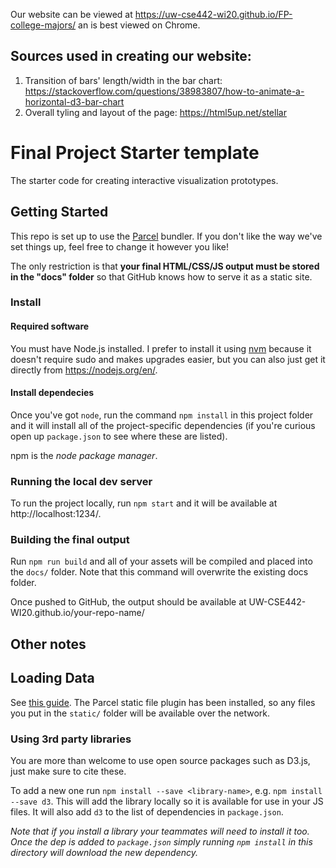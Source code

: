Our website can be viewed at https://uw-cse442-wi20.github.io/FP-college-majors/ an is best viewed on Chrome.

## Sources used in creating our website:
1. Transition of bars' length/width in the bar chart: https://stackoverflow.com/questions/38983807/how-to-animate-a-horizontal-d3-bar-chart
2. Overall tyling and layout of the page: https://html5up.net/stellar

# Final Project Starter template

The starter code for creating interactive visualization prototypes.

## Getting Started

This repo is set up to use the [Parcel](https://parceljs.org/) bundler. If you don't
like the way we've set things up, feel free to change it however you like!

The only restriction is that __your final HTML/CSS/JS output must be stored in the "docs" folder__ so that
GitHub knows how to serve it as a static site.

### Install

#### Required software

You must have Node.js installed. I prefer to install it using [nvm](https://github.com/nvm-sh/nvm)
because it doesn't require sudo and makes upgrades easier, but you can also just get it directly from
https://nodejs.org/en/.

#### Install dependecies

Once you've got `node`, run the command `npm install` in this project folder
and it will install all of the project-specific dependencies (if you're curious open up `package.json` to see where these are listed).

npm is the _node package manager_.

### Running the local dev server

To run the project locally, run `npm start` and it will be available at http://localhost:1234/.

### Building the final output

Run `npm run build` and all of your assets will be compiled and placed into the `docs/` folder. Note
that this command will overwrite the existing docs folder.

Once pushed to GitHub, the output should be available at UW-CSE442-WI20.github.io/your-repo-name/


## Other notes

## Loading Data

See [this guide](https://gist.github.com/mathisonian/46eed3e6102888ddf741829fbbe262ff). The Parcel static file plugin has been installed,
so any files you put in the `static/` folder will be available over the network.

### Using 3rd party libraries

You are more than welcome to use open source packages such as D3.js, just make sure to cite these.

To add a new one run `npm install --save <library-name>`, e.g. `npm install --save d3`. This will
add the library locally so it is available for use in your JS files. It will also add `d3` to the
list of dependencies in `package.json`.

_Note that if you install a library your teammates will need to install it too. Once the dep is added
to `package.json` simply running `npm install` in this directory will download the new dependency._
